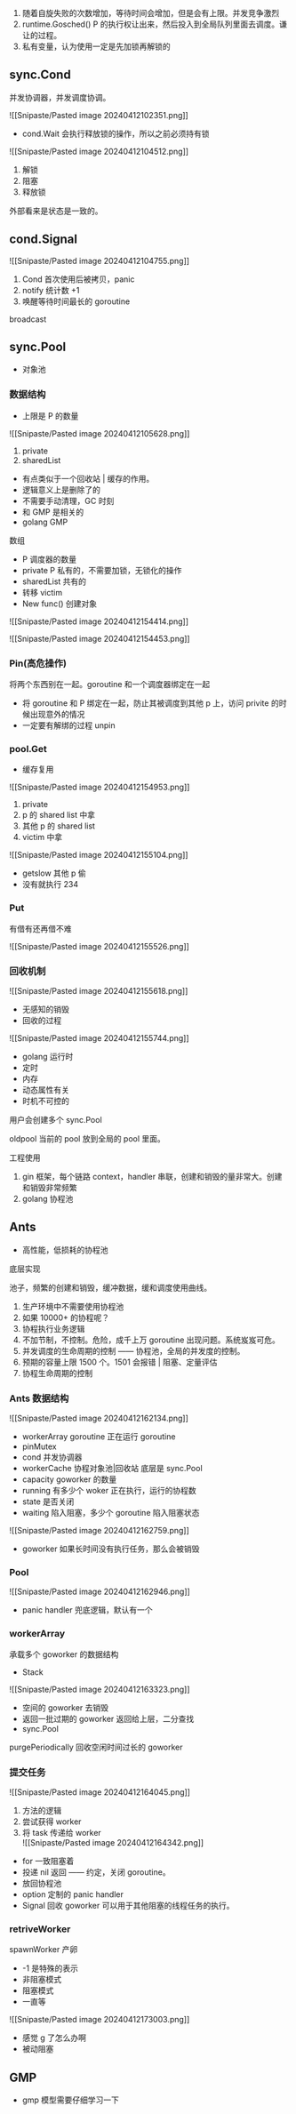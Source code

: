 1. 随着自旋失败的次数增加，等待时间会增加，但是会有上限。并发竞争激烈
2. runtime.Gosched() P 的执行权让出来，然后投入到全局队列里面去调度。谦让的过程。
3. 私有变量，认为使用一定是先加锁再解锁的

## sync.Cond

并发协调器，并发调度协调。

![[Snipaste/Pasted image 20240412102351.png]]

- cond.Wait 会执行释放锁的操作，所以之前必须持有锁

![[Snipaste/Pasted image 20240412104512.png]]

1. 解锁
2. 阻塞
3. 释放锁

外部看来是状态是一致的。

## cond.Signal

![[Snipaste/Pasted image 20240412104755.png]]

1. Cond 首次使用后被拷贝，panic
2. notify 统计数 +1
3. 唤醒等待时间最长的 goroutine

broadcast

## sync.Pool

- 对象池

### 数据结构

- 上限是 P 的数量

![[Snipaste/Pasted image 20240412105628.png]]

1. private
2. sharedList  

- 有点类似于一个回收站 | 缓存的作用。
- 逻辑意义上是删除了的
- 不需要手动清理，GC 时刻
- 和 GMP 是相关的
- golang GMP

数组

- P 调度器的数量
- private P 私有的，不需要加锁，无锁化的操作
- sharedList 共有的
- 转移 victim
- New func() 创建对象

![[Snipaste/Pasted image 20240412154414.png]]

![[Snipaste/Pasted image 20240412154453.png]]

### Pin(高危操作)

将两个东西别在一起。goroutine 和一个调度器绑定在一起

- 将 goroutine 和 P 绑定在一起，防止其被调度到其他 p 上，访问 privite 的时候出现意外的情况
- 一定要有解绑的过程 unpin

### pool.Get

- 缓存复用

![[Snipaste/Pasted image 20240412154953.png]]

1. private
2. p 的 shared list 中拿
3. 其他 p 的 shared list
4. victim 中拿

![[Snipaste/Pasted image 20240412155104.png]]

- getslow 其他 p 偷
- 没有就执行 234

### Put

有借有还再借不难

![[Snipaste/Pasted image 20240412155526.png]]

### 回收机制

![[Snipaste/Pasted image 20240412155618.png]]

- 无感知的销毁
- 回收的过程

![[Snipaste/Pasted image 20240412155744.png]]

- golang 运行时
- 定时
- 内存
- 动态属性有关
- 时机不可控的

用户会创建多个 sync.Pool

oldpool 当前的 pool 放到全局的 pool 里面。

工程使用

1. gin 框架，每个链路 context，handler 串联，创建和销毁的量非常大。创建和销毁非常频繁
2. golang 协程池

## Ants

- 高性能，低损耗的协程池

底层实现

池子，频繁的创建和销毁，缓冲数据，缓和调度使用曲线。

1. 生产环境中不需要使用协程池
2. 如果 10000+ 的协程呢？
3. 协程执行业务逻辑
4. 不加节制，不控制。危险，成千上万 goroutine 出现问题。系统岌岌可危。
5. 并发调度的生命周期的控制 —— 协程池，全局的并发度的控制。
6. 预期的容量上限 1500 个。1501 会报错 | 阻塞、定量评估
7. 协程生命周期的控制

### Ants 数据结构

![[Snipaste/Pasted image 20240412162134.png]]

- workerArray goroutine 正在运行 goroutine
- pinMutex
- cond 并发协调器
- workerCache 协程对象池|回收站 底层是 sync.Pool
- capacity goworker 的数量
- running 有多少个 woker 正在执行，运行的协程数
- state 是否关闭
- waiting 陷入阻塞，多少个 goroutine 陷入阻塞状态

![[Snipaste/Pasted image 20240412162759.png]]

- goworker 如果长时间没有执行任务，那么会被销毁

### Pool

![[Snipaste/Pasted image 20240412162946.png]]

- panic handler 兜底逻辑，默认有一个

### workerArray

承载多个 goworker 的数据结构

- Stack

![[Snipaste/Pasted image 20240412163323.png]]

- 空间的 goworker 去销毁
- 返回一批过期的 goworker 返回给上层，二分查找
- sync.Pool

purgePeriodically 回收空闲时间过长的 goworker

### 提交任务

![[Snipaste/Pasted image 20240412164045.png]]

1. 方法的逻辑
2. 尝试获得 worker
3. 将 task 传递给 worker  
![[Snipaste/Pasted image 20240412164342.png]]

- for 一致阻塞着
- 投递 nil 返回 —— 约定，关闭 goroutine。
- 放回协程池
- option 定制的 panic handler
- Signal 回收 goworker 可以用于其他阻塞的线程任务的执行。

### retriveWorker

spawnWorker 产卵

- -1 是特殊的表示
- 非阻塞模式
- 阻塞模式
- 一直等

![[Snipaste/Pasted image 20240412173003.png]]

- 感觉 g 了怎么办啊
- 被动阻塞

## GMP

- gmp 模型需要仔细学习一下
